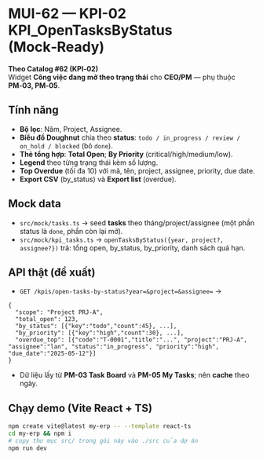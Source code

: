 
# MUI-62 — KPI-02 KPI_OpenTasksByStatus (Mock‑Ready)

**Theo Catalog #62 (KPI‑02)**  
Widget **Công việc đang mở theo trạng thái** cho **CEO/PM** — phụ thuộc **PM‑03, PM‑05**.

## Tính năng
- **Bộ lọc**: Năm, Project, Assignee.  
- **Biểu đồ Doughnut** chia theo **status**: `todo / in_progress / review / on_hold / blocked` (bỏ `done`).  
- **Thẻ tổng hợp**: **Total Open**; **By Priority** (critical/high/medium/low).  
- **Legend** theo từng trạng thái kèm số lượng.  
- **Top Overdue** (tối đa 10) với mã, tên, project, assignee, priority, due date.  
- **Export CSV** (by_status) và **Export list** (overdue).

## Mock data
- `src/mock/tasks.ts` → seed **tasks** theo tháng/project/assignee (một phần status là `done`, phần còn lại mở).  
- `src/mock/kpi_tasks.ts` → `openTasksByStatus({year, project?, assignee?})` trả: tổng open, by_status, by_priority, danh sách quá hạn.

## API thật (đề xuất)
- `GET /kpis/open-tasks-by-status?year=&project=&assignee=` →
```jsonc
{
  "scope": "Project PRJ-A",
  "total_open": 123,
  "by_status": [{"key":"todo","count":45}, ...],
  "by_priority": [{"key":"high","count":30}, ...],
  "overdue_top": [{"code":"T-0001","title":"...", "project":"PRJ-A", "assignee":"lan", "status":"in_progress", "priority":"high", "due_date":"2025-05-12"}]
}
```
- Dữ liệu lấy từ **PM-03 Task Board** và **PM-05 My Tasks**; nên **cache** theo ngày.

## Chạy demo (Vite React + TS)
```bash
npm create vite@latest my-erp -- --template react-ts
cd my-erp && npm i
# copy thư mục src/ trong gói này vào ./src của dự án
npm run dev
```

